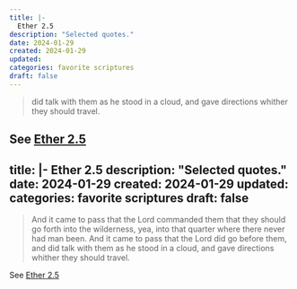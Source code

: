 ```yaml
---
title: |-
  Ether 2.5
description: "Selected quotes."
date: 2024-01-29
created: 2024-01-29
updated: 
categories: favorite scriptures
draft: false
---
```


> did talk with them as he stood in a cloud, and gave directions whither they should travel.

See [Ether 2.5](https://www.churchofjesuschrist.org/study/scriptures/bofm/ether/2?id=p5&lang=eng#p5)
---
title: |-
  Ether 2.5
description: "Selected quotes."
date: 2024-01-29
created: 2024-01-29
updated: 
categories: favorite scriptures
draft: false
---

> And it came to pass that the Lord commanded them that they should go forth into the wilderness, yea, into that quarter where there never had man been. And it came to pass that the Lord did go before them, and did talk with them as he stood in a cloud, and gave directions whither they should travel.

See [Ether 2.5](https://www.churchofjesuschrist.org/study/scriptures/bofm/ether/2?id=p5&lang=eng#p5)